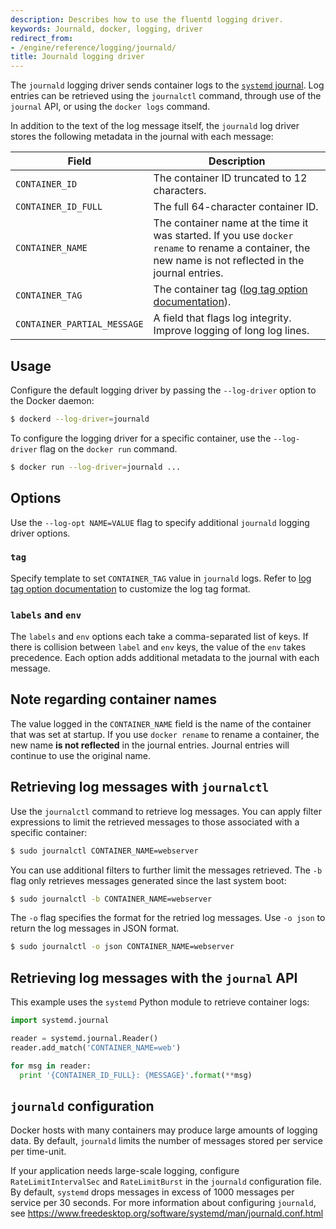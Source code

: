 ```yaml
---
description: Describes how to use the fluentd logging driver.
keywords: Journald, docker, logging, driver
redirect_from:
- /engine/reference/logging/journald/
title: Journald logging driver
---
```


The `journald` logging driver sends container logs to the
[`systemd` journal](http://www.freedesktop.org/software/systemd/man/systemd-journald.service.html).
Log entries can be retrieved using the `journalctl` command, through use of the
`journal` API, or using the `docker logs` command.

In addition to the text of the log message itself, the `journald` log driver
stores the following metadata in the journal with each message:

| Field                       | Description |
------------------------------|-------------|
| `CONTAINER_ID`              | The container ID truncated to 12 characters. |
| `CONTAINER_ID_FULL`         | The full 64-character container ID. |
| `CONTAINER_NAME`            | The container name at the time it was started. If you use `docker rename` to rename a container, the new name is not reflected in the journal entries. |
| `CONTAINER_TAG`             | The container tag ([log tag option documentation](log_tags.md)). |
| `CONTAINER_PARTIAL_MESSAGE` | A field that flags log integrity. Improve logging of long log lines. |

## Usage

Configure the default logging driver by passing the `--log-driver` option to the
Docker daemon:

```bash
$ dockerd --log-driver=journald
```

To configure the logging driver for a specific container, use the `--log-driver`
flag on the `docker run` command.

```bash
$ docker run --log-driver=journald ...
```

## Options

Use the `--log-opt NAME=VALUE` flag to specify additional `journald` logging
driver options.

### `tag`

Specify template to set `CONTAINER_TAG` value in `journald` logs. Refer to
[log tag option documentation](log_tags.md) to customize the log tag format.

### `labels` and `env`

The `labels` and `env` options each take a comma-separated list of keys. If
there is collision between `label` and `env` keys, the value of the `env` takes
precedence. Each option adds additional metadata to the journal with each
message.

## Note regarding container names

The value logged in the `CONTAINER_NAME` field is the name of the container that
was set at startup. If you use `docker rename` to rename a container, the new
name **is not reflected** in the journal entries. Journal entries will continue
to use the original name.

## Retrieving log messages with `journalctl`

Use the `journalctl` command to retrieve log messages. You can apply filter
expressions to limit the retrieved messages to those associated with a specific
container:

```bash
$ sudo journalctl CONTAINER_NAME=webserver
```

You can use additional filters to further limit the messages retrieved. The `-b`
flag only retrieves messages generated since the last system boot:

```bash
$ sudo journalctl -b CONTAINER_NAME=webserver
```

The `-o` flag specifies the format for the retried log messages. Use `-o json`
to return the log messages in JSON format.

```bash
$ sudo journalctl -o json CONTAINER_NAME=webserver
```

## Retrieving log messages with the `journal` API

This example uses the `systemd` Python module to retrieve container
logs:

```python
import systemd.journal

reader = systemd.journal.Reader()
reader.add_match('CONTAINER_NAME=web')

for msg in reader:
  print '{CONTAINER_ID_FULL}: {MESSAGE}'.format(**msg)
```

## `journald` configuration

Docker hosts with many containers may produce large amounts of logging data.
By default, `journald` limits the number of messages stored per service per
time-unit.

If your application needs large-scale logging, configure `RateLimitIntervalSec`
and `RateLimitBurst` in the `journald` configuration file. By default,
`systemd` drops messages in excess of 1000 messages per service per 30 seconds.
For more information about configuring `journald`, see https://www.freedesktop.org/software/systemd/man/journald.conf.html
